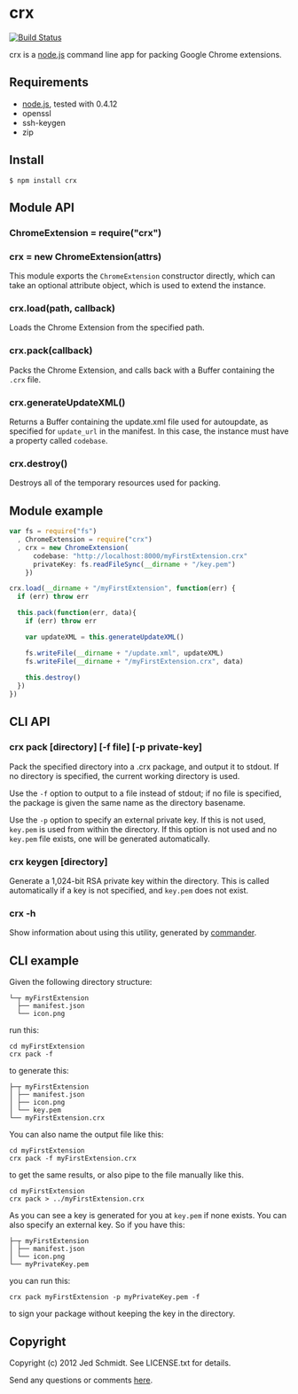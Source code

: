 crx
===

[![Build Status](https://secure.travis-ci.org/jed/crx.png)](http://travis-ci.org/jed/crx)

crx is a [node.js](http://nodejs.org/) command line app for packing Google Chrome extensions.

## Requirements

* [node.js](http://nodejs.org/), tested with 0.4.12
* openssl
* ssh-keygen
* zip

## Install

    $ npm install crx

## Module API

### ChromeExtension = require("crx")
### crx = new ChromeExtension(attrs)

This module exports the `ChromeExtension` constructor directly, which can take an optional attribute object, which is used to extend the instance.

### crx.load(path, callback)

Loads the Chrome Extension from the specified path.

### crx.pack(callback)

Packs the Chrome Extension, and calls back with a Buffer containing the `.crx` file.

### crx.generateUpdateXML()

Returns a Buffer containing the update.xml file used for autoupdate, as specified for `update_url` in the manifest. In this case, the instance must have a property called `codebase`.

### crx.destroy()

Destroys all of the temporary resources used for packing.

## Module example

```javascript
var fs = require("fs")
  , ChromeExtension = require("crx")
  , crx = new ChromeExtension(
      codebase: "http://localhost:8000/myFirstExtension.crx"
      privateKey: fs.readFileSync(__dirname + "/key.pem")
    })

crx.load(__dirname + "/myFirstExtension", function(err) {
  if (err) throw err

  this.pack(function(err, data){
    if (err) throw err

    var updateXML = this.generateUpdateXML()

    fs.writeFile(__dirname + "/update.xml", updateXML)
    fs.writeFile(__dirname + "/myFirstExtension.crx", data)
  
    this.destroy()
  })
})
```

## CLI API

### crx pack [directory] [-f file] [-p private-key]

Pack the specified directory into a .crx package, and output it to stdout. If no directory is specified, the current working directory is used.

Use the `-f` option to output to a file instead of stdout; if no file is specified, the package is given the same name as the directory basename.

Use the `-p` option to specify an external private key. If this is not used, `key.pem` is used from within the directory. If this option is not used and no `key.pem` file exists, one will be generated automatically.

### crx keygen [directory]

Generate a 1,024-bit RSA private key within the directory. This is called automatically if a key is not specified, and `key.pem` does not exist.

### crx -h

Show information about using this utility, generated by [commander](https://github.com/visionmedia/commander.js).

## CLI example

Given the following directory structure:

    └─┬ myFirstExtension
      ├── manifest.json
      └── icon.png

run this:

    cd myFirstExtension
    crx pack -f

to generate this:

    ├─┬ myFirstExtension
    │ ├── manifest.json
    │ ├── icon.png
    │ └── key.pem
    └── myFirstExtension.crx

You can also name the output file like this:

    cd myFirstExtension
    crx pack -f myFirstExtension.crx

to get the same results, or also pipe to the file manually like this.

    cd myFirstExtension
    crx pack > ../myFirstExtension.crx

As you can see a key is generated for you at `key.pem` if none exists. You can also specify an external key. So if you have this:

    ├─┬ myFirstExtension
    │ ├── manifest.json
    │ └── icon.png
    └── myPrivateKey.pem

you can run this:

    crx pack myFirstExtension -p myPrivateKey.pem -f

to sign your package without keeping the key in the directory.

Copyright
---------

Copyright (c) 2012 Jed Schmidt. See LICENSE.txt for details.

Send any questions or comments [here](http://twitter.com/jedschmidt).